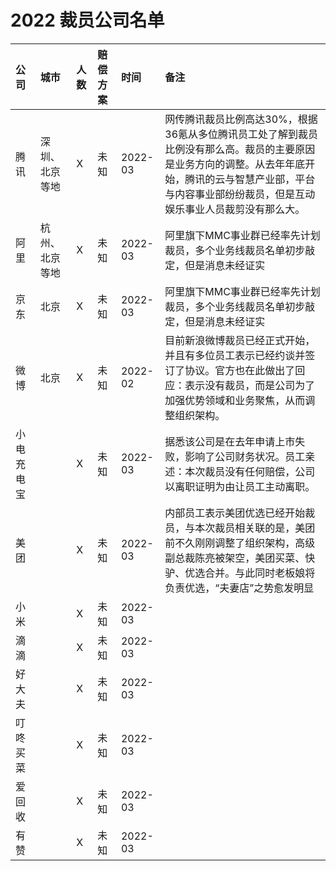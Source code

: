 # 2022 裁员公司名单

| 公司 |城市 |人数|赔偿方案|时间|备注|
|:----|:----|:----|:-----|:-----|:-----|
|腾讯|深圳、北京等地|X|未知|2022-03|网传腾讯裁员比例高达30%，根据36氪从多位腾讯员工处了解到裁员比例没有那么高。裁员的主要原因是业务方向的调整。从去年年底开始，腾讯的云与智慧产业部，平台与内容事业部纷纷裁员，但是互动娱乐事业人员裁剪没有那么大。|
|阿里|杭州、北京等地|X|未知|2022-03|阿里旗下MMC事业群已经率先计划裁员，多个业务线裁员名单初步敲定，但是消息未经证实|
|京东|北京|X|未知|2022-03|阿里旗下MMC事业群已经率先计划裁员，多个业务线裁员名单初步敲定，但是消息未经证实|
|微博|北京|X|未知|2022-02|目前新浪微博裁员已经正式开始，并且有多位员工表示已经约谈并签订了协议。官方也在此做出了回应：表示没有裁员，而是公司为了加强优势领域和业务聚焦，从而调整组织架构。|
|小电充电宝||X|未知|2022-03|据悉该公司是在去年申请上市失败，影响了公司财务状况。员工亲述：本次裁员没有任何赔偿，公司以离职证明为由让员工主动离职。|
|美团||X|未知|2022-03|内部员工表示美团优选已经开始裁员，与本次裁员相关联的是，美团前不久刚刚调整了组织架构，高级副总裁陈亮被架空，美团买菜、快驴、优选合并。与此同时老板娘将负责优选，“夫妻店”之势愈发明显|
|小米||X|未知|2022-03||
|滴滴||X|未知|2022-03||
|好大夫||X|未知|2022-03||
|叮咚买菜||X|未知|2022-03||
|爱回收||X|未知|2022-03||
|有赞||X|未知|2022-03||
